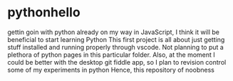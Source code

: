 # pythonhello
gettin goin with python
already on my way in JavaScript,
I think it will be beneficial to start learning Python
This first project is all about just getting stuff
installed and running properly through vscode.
Not planning to put a plethora of python pages in this particular folder.
Also, at the moment I could be better with the desktop git fiddle app,
so I plan to revision control some of my experiments in python
Hence, this repository of noobness   